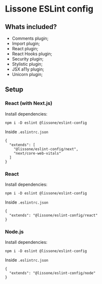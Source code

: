# Lissone ESLint config

## Whats included?

- Comments plugin;
- Import plugin;
- React plugin;
- React Hooks plugin;
- Security plugin;
- Stylistic plugin;
- JSX a11y plugin;
- Unicorn plugin;

## Setup

### React (with Next.js)

Install dependencies:
```
npm i -D eslint @lissone/eslint-config
```
Inside `.eslintrc.json`
```
{
  "extends": [
    "@lissone/eslint-config/next", 
    "next/core-web-vitals"
  ]
}
```

### React

Install dependencies:
```
npm i -D eslint @lissone/eslint-config
```
Inside `.eslintrc.json`
```
{
  "extends": "@lissone/eslint-config/react"
}
```

### Node.js

Install dependencies:
```
npm i -D eslint @lissone/eslint-config
```
Inside `.eslintrc.json`
```
{
  "extends": "@lissone/eslint-config/node"
}
```